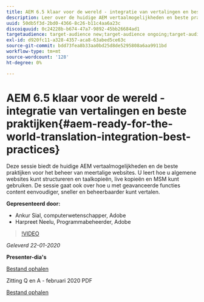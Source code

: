 ```yaml
---
title: AEM 6.5 klaar voor de wereld - integratie van vertalingen en beste praktijken
description: Leer over de huidige AEM vertaalmogelijkheden en beste praktijken voor het beheren van meertalige websites. Leer hoe u algemene websites kunt structureren, taalkopieën, live kopieën en MSM kunt gebruiken. Met geavanceerde functies kunt u content eenvoudiger, sneller en beheerbaarder vertalen.
uuid: 50db5f3d-2bd0-4366-8c26-b11c4aa6a23c
discoiquuid: 0c24228b-b674-47a7-9892-45bb26684ad1
targetaudience: target-audience new;target-audience ongoing;target-audience upgrader
exl-id: d920fc11-a328-4357-aca8-63abed5ce63c
source-git-commit: bdd73fea8b33aa0bd25d8de5295808a6aa9911bd
workflow-type: tm+mt
source-wordcount: '128'
ht-degree: 0%

---
```


# AEM 6.5 klaar voor de wereld - integratie van vertalingen en beste praktijken{#aem-ready-for-the-world-translation-integration-best-practices}

Deze sessie biedt de huidige AEM vertaalmogelijkheden en de beste praktijken voor het beheer van meertalige websites. U leert hoe u algemene websites kunt structureren en taalkopieën, live kopieën en MSM kunt gebruiken. De sessie gaat ook over hoe u met geavanceerde functies content eenvoudiger, sneller en beheerbaarder kunt vertalen.

**Gepresenteerd door:**

* Ankur Sial, computerwetenschapper, Adobe
* Harpreet Neelu, Programmabeheerder, Adobe

>[!VIDEO](https://video.tv.adobe.com/v/31153?quality=9)

*Geleverd 22-01-2020*

**Presenter-dia&#39;s**

[Bestand ophalen](assets/gems-2020-translations.pdf)

Zitting Q en A - februari 2020 PDF

[Bestand ophalen](assets/aem-gems-translationqnafeb2020.pdf)
